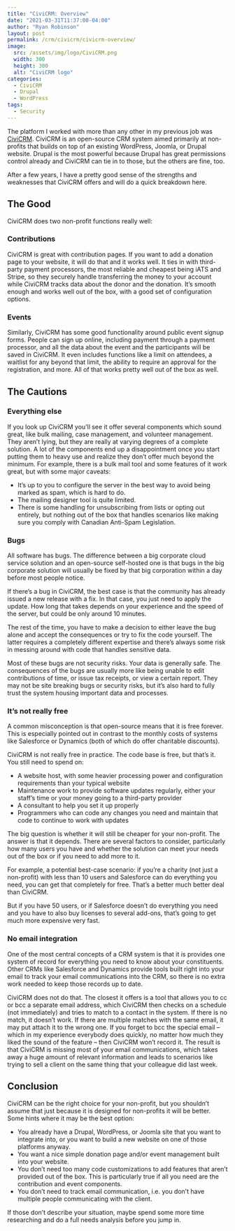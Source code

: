 ```yaml
---
title: "CiviCRM: Overview"
date: "2021-03-31T11:37:00-04:00"
author: "Ryan Robinson"
layout: post
permalink: /crm/civicrm/civicrm-overview/
image:
  src: /assets/img/logo/CiviCRM.png
  width: 300
  height: 300
  alt: "CiviCRM logo"
categories:
  - CiviCRM
  - Drupal
  - WordPress
tags:
  - Security
---
```


The platform I worked with more than any other in my previous job was [CiviCRM](https://civicrm.org/). CiviCRM is an open-source CRM system aimed primarily at non-profits that builds on top of an existing WordPress, Joomla, or Drupal website. Drupal is the most powerful because Drupal has great permissions control already and CiviCRM can tie in to those, but the others are fine, too.

After a few years, I have a pretty good sense of the strengths and weaknesses that CiviCRM offers and will do a quick breakdown here.

## The Good

CiviCRM does two non-profit functions really well:

### Contributions

CiviCRM is great with contribution pages. If you want to add a donation page to your website, it will do that and it works well. It ties in with third-party payment processors, the most reliable and cheapest being iATS and Stripe, so they securely handle transferring the money to your account while CiviCRM tracks data about the donor and the donation. It’s smooth enough and works well out of the box, with a good set of configuration options.

### Events

Similarly, CiviCRM has some good functionality around public event signup forms. People can sign up online, including payment through a payment processor, and all the data about the event and the participants will be saved in CiviCRM. It even includes functions like a limit on attendees, a waitlist for any beyond that limit, the ability to require an approval for the registration, and more. All of that works pretty well out of the box as well.

## The Cautions

### Everything else

If you look up CiviCRM you’ll see it offer several components which sound great, like bulk mailing, case management, and volunteer management. They aren’t lying, but they are really at varying degrees of a complete solution. A lot of the components end up a disappointment once you start putting them to heavy use and realize they don’t offer much beyond the minimum. For example, there is a bulk mail tool and some features of it work great, but with some major caveats:

- It’s up to you to configure the server in the best way to avoid being marked as spam, which is hard to do.
- The mailing designer tool is quite limited.
- There is some handling for unsubscribing from lists or opting out entirely, but nothing out of the box that handles scenarios like making sure you comply with Canadian Anti-Spam Legislation.

### Bugs

All software has bugs. The difference between a big corporate cloud service solution and an open-source self-hosted one is that bugs in the big corporate solution will usually be fixed by that big corporation within a day before most people notice.

If there’s a bug in CiviCRM, the best case is that the community has already issued a new release with a fix. In that case, you just need to apply the update. How long that takes depends on your experience and the speed of the server, but could be only around 10 minutes.

The rest of the time, you have to make a decision to either leave the bug alone and accept the consequences or try to fix the code yourself. The latter requires a completely different expertise and there’s always some risk in messing around with code that handles sensitive data.

Most of these bugs are not security risks. Your data is generally safe. The consequences of the bugs are usually more like being unable to edit contributions of time, or issue tax receipts, or view a certain report. They may not be site breaking bugs or security risks, but it’s also hard to fully trust the system housing important data and processes.

### It’s not really free

A common misconception is that open-source means that it is free forever. This is especially pointed out in contrast to the monthly costs of systems like Salesforce or Dynamics (both of which do offer charitable discounts).

CiviCRM is not really free in practice. The code base is free, but that’s it. You still need to spend on:

- A website host, with some heavier processing power and configuration requirements than your typical website
- Maintenance work to provide software updates regularly, either your staff’s time or your money going to a third-party provider
- A consultant to help you set it up properly
- Programmers who can code any changes you need and maintain that code to continue to work with updates

The big question is whether it will still be cheaper for your non-profit. The answer is that it depends. There are several factors to consider, particularly how many users you have and whether the solution can meet your needs out of the box or if you need to add more to it.

For example, a potential best-case scenario: if you’re a charity (not just a non-profit) with less than 10 users and Salesforce can do everything you need, you can get that completely for free. That’s a better much better deal than CiviCRM.

But if you have 50 users, or if Salesforce doesn’t do everything you need and you have to also buy licenses to several add-ons, that’s going to get much more expensive very fast.

### No email integration

One of the most central concepts of a CRM system is that it is provides one system of record for everything you need to know about your constituents. Other CRMs like Salesforce and Dynamics provide tools built right into your email to track your email communications into the CRM, so there is no extra work needed to keep those records up to date.

CiviCRM does not do that. The closest it offers is a tool that allows you to cc or bcc a separate email address, which CiviCRM then checks on a schedule (not immediately) and tries to match to a contact in the system. If there is no match, it doesn’t work. If there are multiple matches with the same email, it may put attach it to the wrong one. If you forget to bcc the special email – which in my experience everybody does quickly, no matter how much they liked the sound of the feature – then CiviCRM won’t record it. The result is that CiviCRM is missing most of your email communications, which takes away a huge amount of relevant information and leads to scenarios like trying to sell a client on the same thing that your colleague did last week.

## Conclusion

CiviCRM can be the right choice for your non-profit, but you shouldn’t assume that just because it is designed for non-profits it will be better. Some hints where it may be the best option:

- You already have a Drupal, WordPress, or Joomla site that you want to integrate into, or you want to build a new website on one of those platforms anyway.
- You want a nice simple donation page and/or event management built into your website.
- You don’t need too many code customizations to add features that aren’t provided out of the box. This is particularly true if all you need are the contribution and event components.
- You don’t need to track email communication, i.e. you don’t have multiple people communicating with the client.

If those don’t describe your situation, maybe spend some more time researching and do a full needs analysis before you jump in.
